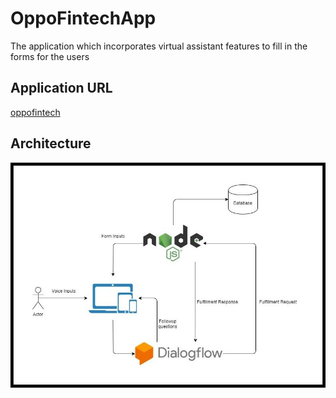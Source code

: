 # OppoFintechApp
The application which incorporates virtual assistant features to fill in the forms for the users

## Application URL
[oppofintech](https://oppofintech.herokuapp.com/)

## Architecture
![Alt text](Model/Architecture.jpg?raw=true "Architecture")
